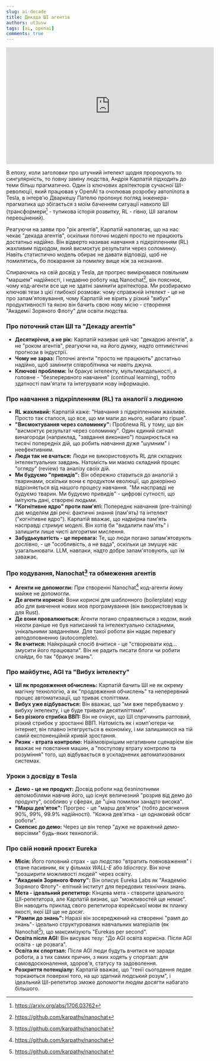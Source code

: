 ```yaml
---
slug: ai-decade
title: Декада ШІ агентів
authors: ut3usw
tags: [ai, openai]
comments: true
---
```


<iframe width="560" height="315" src="https://www.youtube-nocookie.com/embed/lXUZvyajciY?si=q5PGetaeiv92EP_o&amp;controls=0" title="YouTube video player" frameborder="0" allow="accelerometer; autoplay; clipboard-write; encrypted-media; gyroscope; picture-in-picture; web-share" referrerpolicy="strict-origin-when-cross-origin" allowfullscreen></iframe>

В епоху, коли заголовки про штучний інтелект щодня пророкують то сингулярність, то повну заміну людства, Андрія Карпатій підходить до теми більш прагматично. Один із ключових архітекторів сучасної ШІ-революції, який працював у OpenAI та очолював розробку автопілота в Tesla, в інтерв'ю Дваркешу Пателю пропонує погляд інженера-прагматика що збігається з моїм баченням ситуації навколо ШІ (трансформери[^2] - тупикова історія розвитку, RL - гівно, ШІ загалом переоцінений). 

Реагуючи на заяви про "рік агентів", Карпатій наполягає, що на нас чекає "декада агентів", оскільки поточні моделі просто не працюють достатньо надійно. Він відверто називає навчання з підкріпленням (RL) жахливим підходом, який висмоктує результати через соломинку. Навіть статистично модель обирає не давати відповіді, щоб не помилятись, бо покарання за помилку вище ніж за незнання.

Спираючись на свій досвід у Tesla, де прогрес вимірювався повільним "маршем" надійності, і недавню роботу над Nanochat[^1], він пояснює, чому код-агенти все ще не здатні замінити архітектора. Ми розбираємо ключові тези з цієї глибокої розмови: чому справжній інтелект - це не про запам'ятовування, чому Карпатій не вірить у різкий "вибух" продуктивності та якою він бачить свою нову місію - створення "Академії Зоряного Флоту" для освіти людства.

<!-- truncate -->

### Про поточний стан ШІ та "Декаду агентів"

-   **Десятиріччя, а не рік:** Карпатій називає цей час "декадою агентів", а не "роком агентів", реагуючи на, на його думку, надто оптимістичні прогнози в індустрії.
-   **Чому не зараз:** Поточні агенти "просто не працюють" достатньо надійно, щоб замінити співробітника чи навіть джуна.
-   **Ключові проблеми:** Їм бракує інтелекту, мультимодальності, а головне - "безперервного навчання" (continual learning), тобто здатності пам'ятати та інтегрувати нову інформацію.

### Про навчання з підкріпленням (RL) та аналогії з людиною

-   **RL жахливий:** Карпатій каже: "Навчання з підкріпленням жахливе. Просто так сталося, що все, що ми мали до нього, набагато гірше".
-   **"Висмоктування через соломинку":** Проблема RL у тому, що він "висмоктує результат через соломинку". Один єдиний сигнал винагороди (наприклад, "завдання виконано") поширюється на тисячі попередніх дій, що робить навчання дуже "шумним" і неефективним.
-   **Люди так не вчаться:** Люди не використовують RL для складних інтелектуальних завдань. Натомість ми маємо складний процес "огляду" (review) та аналізу своїх дій.
-   **Ми будуємо "привидів":** Він обережно ставиться до аналогій з тваринами, оскільки вони є продуктом еволюції, що докорінно відрізняється від нашого процесу навчання. "Ми насправді не будуємо тварин. Ми будуємо привидів" - цифрові сутності, що імітують дані, створені людьми.
-   **"Когнітивне ядро" проти пам'яті:** Попереднє навчання (pre-training) дає моделям дві речі: фактичні знання (пам'ять) та інтелект ("когнітивне ядро"). Карпатій вважає, що надмірна пам'ять насправді *стримує* моделі. Він хотів би "видалити пам'ять" і залишити лише чисті алгоритми мислення.
-   **Забудькуватість - це перевага:** Те, що люди погано запам'ятовують дослівно, - це "особливість, а не вада", оскільки це змушує нас узагальнювати. LLM, навпаки, надто добре запам'ятовують, що їм заважає.

### Про кодування, Nanochat[^1] та обмеження агентів

-   **Агенти не допомогли:** При створенні Nanochat[^1] код-агенти йому майже не допомогли.
-   **Де агенти корисні:** Вони корисні для шаблонного (boilerplate) коду або для вивчення нових мов програмування (він використовував їх для Rust).
-   **Де вони провалюються:** Агенти погано справляються з кодом, який ніколи раніше не був написаний та інтелектуально складними, унікальними завданнями. Для такої роботи він надає перевагу автодоповненню (autocomplete).
-   **Як вчитися:** Найкращий спосіб вчитися - це "створювати код... змусити його працювати". Він не радить писати блоги чи робити слайди, бо так "бракує знань".

### Про майбутнє, AGI та "Вибух інтелекту"

-   **ШІ як продовження обчислень:** Карпатій бачить ШІ не як окрему магічну технологію, а як "продовження обчислень" та неперервний процес автоматизації, що триває століттями.
-   **Вибух уже відбувається:** Він вважає, що "ми вже перебуваємо у вибуху інтелекту, і це буде тривати десятиліттями".
-   **Без різкого стрибка ВВП:** Він не очікує, що ШІ спричинить раптовий, різкий стрибок у зростанні ВВП. Натомість як і комп'ютери чи інтернет, він плавно інтегрується в економіку, і ми залишимося на тій самій експоненційній кривій зростання.
-   **Ризик - втрата контролю:** Найімовірнішим негативним сценарієм він вважає не повстання машин, а "поступову втрату контролю та розуміння" того, що відбувається в ускладнених автоматизованих системах.

### Уроки з досвіду в Tesla

-   **Демо - це не продукт:** Досвід роботи над безпілотними автомобілями навчив його, що існує величезний "розрив від демо до продукту", особливо у сферах, де "ціна помилки занадто висока".
-   **"Марш дев'яток":** Прогрес - це "марш дев'яток" (тобто досягнення 90%, 99%, 99.9% надійності). "Кожна дев'ятка - це однаковий обсяг роботи".
-   **Скепсис до демо:** Через це він тепер "дуже не вражений демо-версіями" будь-яких технологій.

### Про свій новий проєкт Eureka

-   **Місія:** Його головний страх - що людство "втратить повноваження" і стане пасивним, як у фільмах *WALL-E* або *Idiocracy*. Він хоче "розширити можливості людей" через освіту.
-   **"Академія Зоряного Флоту":** Він описує Eureka Labs як "Академію Зоряного Флоту"- елітний інститут для передових технічних знань.
-   **Мета - ідеальний репетитор:** Кінцева мета - створити ідеального ШІ-репетитора, але Карпатій визнає, що "можливостей ще немає". Він наводить приклад свого репетитора корейської мови як планку якості, якої ШІ ще не досяг.
-   **"Рампи до знань":** Наразі він зосереджений на створенні "рамп до знань"- ідеально структурованих навчальних матеріалів (як Nanochat[^1]), що максимізують "Eurekas per second".
-   **Освіта після AGI:** Він висуває тезу: "До AGI освіта корисна. Після AGI освіта - це розвага".
-   **Освіта як спортзал:** Після AGI люди будуть вчитися не заради роботи, а з тих самих причин, з яких ходять у спортзал: для самовдосконалення, здоров'я, статусу та задоволення.
-   **Розкриття потенціалу:** Карпатій вважає, що "генії сьогодення ледве торкаються поверхні того, на що здатний людський розум", і ідеальний ШІ-репетитор зможе допомогти людям досягти набагато більшого.

[^1]: https://github.com/karpathy/nanochat
[^2]: https://arxiv.org/abs/1706.03762
